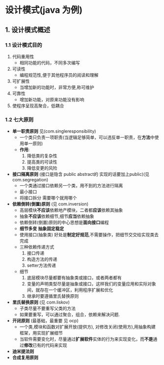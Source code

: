 # 设计模式(java 为例)

## 1. 设计模式概述

### 1.1 设计模式目的
1. 代码重用性
	* 相同功能的代码，不同多次编写
2. 可读性
	* 编程规范性,便于其他程序员的阅读和理解
3. 可扩展性
	* 当增加新的功能时，非常方便,称可维护
3. 可靠性
	* 增加新功能，对原来功能没有影响
4. 使程序呈现高聚合，低耦合

### 1.2 七大原则

* **单一职责原则** 见(com.singleresponsibility)
	* 一个类只负责一项职责(当逻辑足够简单，可以违反单一职责，在**方法**中使用单一原则)
	* **作用**:
		1. 降低类的复杂性
		2. 提高类的可读性
		3. 降低变更的风险
* **接口隔离原则** (接口是隐含 public abstract的 实现的话要加上public)(见 com.segregation)
	* 一个类通过接口依赖另一个类，用不到的方法进行隔离
	* 最小接口
	* 将接口拆分 需要哪个就用哪个
* **依赖倒转(倒置)原则** (见 com.inversion)
	* 高层模块**不应该**依赖地产模块，二者都**应该**依赖其抽象
	* 抽象**不应该**依赖细节,细节**应当**依赖抽象
	* 依赖倒转(倒置)原则的中心思想是**面向接口**编程
	* **细节多变** **抽象固定稳定**
	* 使用接口(抽象类) 好处是**制定好规范**,不需要操作，把细节交交给实现类去完成
	* 三种依赖传递方式
		1. 接口传递
		2. 构造方法的传递
		3. setter方法传递
	* 细节
		1. 底层模块尽量都要有抽象类或接口，或者两者都有
		2. 变量的声明类型尽量是抽象或接口，这样我们的变量应用和实际对象间，就存在一个缓冲区，利用程序扩展和优化
		3. 继承时要遵循里氏替换原则
* **里氏替换原则** (见 com.liskov)
	* 子类尽量不要重写父类的方法
	* 如果要重写，可以通过聚合，组合，依赖来解决问题.
* **开闭原则** (最基础，最重要 见 ocp)
	* 一个类,模块和函数对扩展开放(提供方), 对修改关闭(使用方),用抽象构建框架，用实现扩展细节
	* 当软件需要变化时，尽量通过**扩展软件**实体的行为来实现变化，而**不是**通过**修改**已有的代码来实现
* **迪米提法则**
* **合成复用原则**
